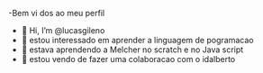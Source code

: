 -Bem vi dos ao meu perfil

- 👋 Hi, I’m @lucasgileno
- 👀 estou interessado em aprender a linguagem de pogramacao
- 🌱 estava aprendendo a Melcher no scratch e no Java script
- 💞️ estou vendo de fazer uma colaboracao com o idalberto


<!---
lucasgileno/lucasgileno is a ✨ special ✨ repository because its `README.md` (this file) appears on your GitHub profile.
You can click the Preview link to take a look at your changes.
--->
